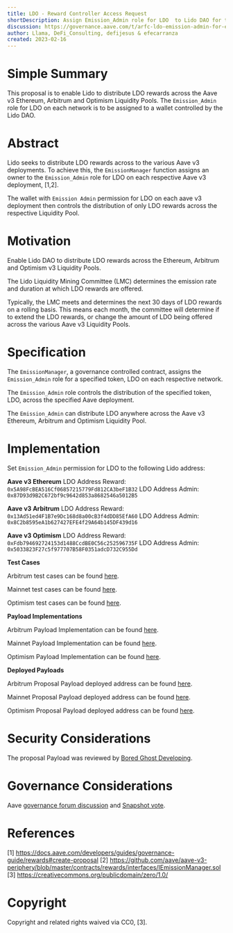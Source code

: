 ```yaml
---
title: LDO - Reward Controller Access Request
shortDescription: Assign Emission_Admin role for LDO  to Lido DAO for the Ethereum, Arbitrum and Optimism v3 Liquidity Pools
discussion: https://governance.aave.com/t/arfc-ldo-emission-admin-for-ethereum-arbitrum-and-optimism-v3-liquidity-pools/11478
author: Llama, DeFi_Consulting, defijesus & efecarranza
created: 2023-02-16
---
```



# Simple Summary

This proposal is to enable Lido to distribute LDO rewards across the Aave v3 Ethereum, Arbitrum and Optimism Liquidity Pools. The `Emission_Admin` role for LDO on each network is to be assigned to a wallet controlled by the Lido DAO.

# Abstract

Lido seeks to distribute LDO rewards across to the various Aave v3 deployments. To achieve this, the `EmissionManager` function assigns an owner to the `Emission_Admin` role for LDO on each respective Aave v3 deployment, [1,2].

The wallet with `Emission Admin` permission for LDO on each aave v3 deployment then controls the distribution of only LDO rewards across the respective Liquidity Pool.

# Motivation

Enable Lido DAO to distribute LDO rewards across the Ethereum, Arbitrum and Optimism v3 Liquidity Pools.

The Lido Liquidity Mining Committee (LMC) determines the emission rate and duration at which LDO  rewards are offered.

Typically, the LMC meets and determines the next 30 days of LDO rewards on a rolling basis. This means each month, the committee will determine if to extend the LDO rewards, or change the amount of LDO being offered across the various Aave v3 Liquidity Pools.

# Specification

The `EmissionManager`, a governance controlled contract, assigns the `Emission_Admin` role for a specified token, LDO on each respective network. 

The `Emission_Admin` role controls the distribution of the specified token, LDO, across the specified Aave deployment.

The `Emission_Admin` can distribute LDO anywhere across the Aave v3 Ethereum, Arbitrum and Optimism Liquidity Pool.

# Implementation


Set `Emission_Admin` permission for LDO to the following Lido address: 

**Aave v3 Ethereum**
LDO Address Reward: `0x5A98FcBEA516Cf06857215779Fd812CA3beF1B32`
LDO Address Admin: `0x87D93d9B2C672bf9c9642d853a8682546a5012B5`

**Aave v3 Arbitrum**
LDO Address Reward: `0x13Ad51ed4F1B7e9Dc168d8a00cB3f4dDD85EfA60`
LDO Address Admin: `0x8C2b8595eA1b627427EFE4f29A64b145DF439d16`

**Aave v3 Optimism**
LDO Address Reward: `0xFdb794692724153d1488CcdBE0C56c252596735F`
LDO Address Admin: `0x5033823F27c5f977707B58F0351adcD732C955Dd`

**Test Cases**

Arbitrum test cases can be found [here](https://github.com/bgd-labs/aave-proposals/blob/master/src/test/arbitrum/AaveV3ArbLDOEmissionAdminPayloadTest.t.sol).

Mainnet test cases can be found [here](https://github.com/bgd-labs/aave-proposals/blob/master/src/test/mainnet/AaveV3EthLDOEmissionAdminPayloadTest.t.sol).

Optimism test cases can be found [here](https://github.com/bgd-labs/aave-proposals/blob/master/src/test/optimism/AaveV3OptLDOEmissionAdminPayloadTest.t.sol).

**Payload Implementations**

Arbitrum Payload Implementation can be found [here](https://github.com/bgd-labs/aave-proposals/blob/master/src/contracts/arbitrum/AaveV3ArbLDOEmissionAdminPayload.sol).

Mainnet Payload Implementation can be found [here](https://github.com/bgd-labs/aave-proposals/blob/master/src/contracts/mainnet/AaveV3EthLDOEmissionAdminPayload.sol).

Optimism Payload Implementation can be found [here](https://github.com/bgd-labs/aave-proposals/blob/master/src/contracts/optimism/AaveV3OptLDOEmissionAdminPayload.sol).

**Deployed Payloads**

Arbitrum Proposal Payload deployed address can be found [here](https://arbiscan.io/address/0x2cbf7856f51660aae066afababf9c854fa6bd11f).

Mainnet Proposal Payload deployed address can be found [here](https://etherscan.io/address/0x26366920975b24a89cd991a495d0d70cb8e1ba1f).

Optimism Proposal Payload deployed address can be found [here](https://optimistic.etherscan.io/address/0x2cbf7856f51660aae066afababf9c854fa6bd11f).

# Security Considerations

The proposal Payload was reviewed by [Bored Ghost Developing](https://bgdlabs.com/).

# Governance Considerations

Aave [governance forum discussion](https://governance.aave.com/t/arfc-ldo-emission-admin-for-ethereum-arbitrum-and-optimism-v3-liquidity-pools/11478) and [Snapshot vote](https://snapshot.org/#/aave.eth/proposal/0xc28c45bf26a5ada3d891a5dbed7f76d1ff0444b9bc06d191a6ada99a658abe28).

# References

[1] https://docs.aave.com/developers/guides/governance-guide/rewards#create-proposal
[2] https://github.com/aave/aave-v3-periphery/blob/master/contracts/rewards/interfaces/IEmissionManager.sol
[3] https://creativecommons.org/publicdomain/zero/1.0/

# Copyright

Copyright and related rights waived via CC0, [3].
